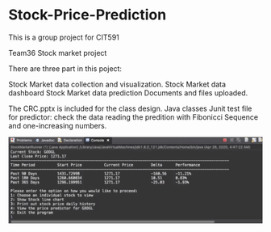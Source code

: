 # Stock-Price-Prediction
This is a group project for CIT591

Team36 Stock market project

There are three part in this poject:

Stock Market data collection and visualization.
Stock Market data dashboard
Stock Market data prediction
Documents and files uploaded.

The CRC.pptx is included for the class design.
Java classes
Junit test file for predictor: check the data reading the predition with Fibonicci Sequence and one-increasing numbers.

![StockView](https://github.com/an-rainbow/Stock-Price-Prediction/blob/main/data/StockView.png)
